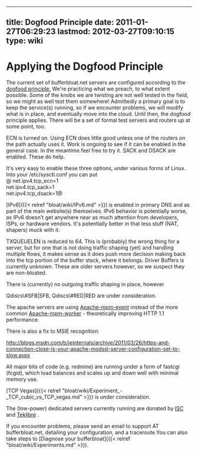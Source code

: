 
---
title: Dogfood Principle
date: 2011-01-27T06:29:23
lastmod: 2012-03-27T09:10:15
type: wiki
---
Applying the Dogfood Principle
==============================

The current set of bufferbloat.net servers are configured according to
the [dogfood
principle.](http://patternlanguagenetwork.myxwiki.org/xwiki/bin/view/Patterns/DogFoodPrinciple)
We're practicing what we preach, to what extent possible. Some of the
knobs we are twisting are not well tested in the field, so we might as
well test them somewhere! Admittedly a primary goal is to keep the
service(s) running, so if we encounter problems, we will modify what is
in place, and eventually move into the cloud. Until then, the dogfood
principle applies. There will be a set of formal test servers and
routers up at some point, too.

<link>ECN</link> is turned on. Using ECN does little good unless one of
the routers on the path actually uses it. Work is ongoing to see if it
can be enabled in the general case. In the meantime feel free to try it.

<link>SACK</link> and <link>DSACK</link> are enabled. These do help.

It's very easy to enable these three options, under various forms of
Linux. Into your /etc/sysctl.conf you can put\
@ net.ipv4.tcp\_ecn=1\
net.ipv4.tcp\_sack=1\
net.ipv4.tcp\_dsack=1@

[IPv6]({{< relref "bloat/wiki/IPv6.md" >}}) is enabled in primary DNS and as part of the main
website(s) themselves. IPv6 behavior is potentially worse, as IPv6
doesn't get anywhere near as much attention from developers, ISPs, or
hardware vendors. It's potentially better in that less stuff (NAT,
shapers) muck with it.

<link>TXQUEUELEN</link> is reduced to 64. This is (probably) the wrong
thing for a server, but for one that is not doing traffic shaping (yet)
and handling multiple flows, it makes sense as it does push more
decision making back into the tcp portion of the buffer stack, where it
belongs.

<link>Driver Buffers</link> is currently unknown. These are older
servers however, so we suspect they are non-bloated.

There is (currently) no outgoing traffic shaping in place, however
<link>Qdiscs\#SFB|SFB</link>, <link>Qdiscs\#RED|RED</link> are under
consideration.

The apache servers are using
[Apache-mpm-event](http://httpd.apache.org/docs/2.2/mod/event.html)
instead of the more common
[Apache-mpm-worker](http://httpd.apache.org/docs/2.2/mod/worker.html) -
theoretically improving <link>HTTP 1.1</link> performance.

There is also a fix to MSIE recognition:

http://blogs.msdn.com/b/ieinternals/archive/2011/03/26/https-and-connection-close-is-your-apache-modssl-server-configuration-set-to-slow.aspx

All major bits of code (e.g. redmine) are running under a form of
fastcgi (fcgid), which load balances and scales up and down well with
minimal memory use.

[TCP Vegas]({{< relref "bloat/wiki/Experiment_-_TCP_cubic_vs_TCP_vegas.md" >}}) is
under consideration.

The (low-power) dedicated servers currently running are donated by
[ISC](http://www.isc.org) and [Teklibre](http://www.teklibre.com) .

If you encounter problems, please send an email to support AT
bufferbloat.net, detailing your configuration, and a traceroute.You can
also take steps to [Diagnose your bufferbloat]({{< relref "bloat/wiki/Experiments.md" >}}).
